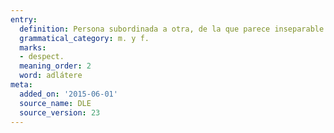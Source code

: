 ```yaml
---
entry:
  definition: Persona subordinada a otra, de la que parece inseparable.
  grammatical_category: m. y f.
  marks:
  - despect.
  meaning_order: 2
  word: adlátere
meta:
  added_on: '2015-06-01'
  source_name: DLE
  source_version: 23
---
```

